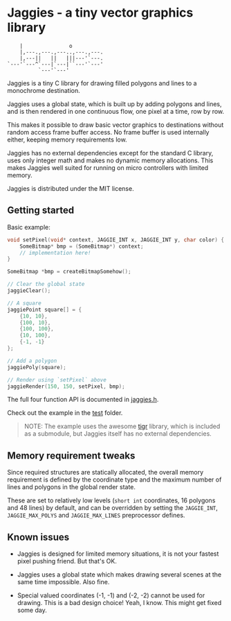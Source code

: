 # Jaggies - a tiny vector graphics library

```asciiart
    |               o
    |,---.,---.,---..,---.,---.
    |,---||   ||   |||---'`---.
`---'`---^`---|`---|``---'`---'
          `---'`---'
```

Jaggies is a tiny C library for drawing filled polygons
and lines to a monochrome destination.

Jaggies uses a global state, which is built up by
adding polygons and lines, and is then rendered
in one continuous flow, one pixel at a time, row by row.

This makes it possible to draw basic vector graphics
to destinations without random access frame buffer
access. No frame buffer is used internally either,
keeping memory requirements low.

Jaggies has no external dependencies except for the
standard C library, uses only integer math and makes
no dynamic memory allocations.
This makes Jaggies well suited for running on micro
controllers with limited memory.

Jaggies is distributed under the MIT license.

## Getting started

Basic example:

```C
void setPixel(void* context, JAGGIE_INT x, JAGGIE_INT y, char color) {
    SomeBitmap* bmp = (SomeBitmap*) context;
    // implementation here!
}

SomeBitmap *bmp = createBitmapSomehow();

// Clear the global state
jaggieClear();

// A square
jaggiePoint square[] = {
    {10, 10},
    {100, 10},
    {100, 100},
    {10, 100},
    {-1, -1}
};

// Add a polygon
jaggiePoly(square);

// Render using `setPixel` above
jaggieRender(150, 150, setPixel, bmp);
```

The full four function API is documented in [jaggies.h](jaggies.h).

Check out the example in the [test](test) folder.

> NOTE: The example uses the awesome [tigr](https://github.com/erkkah/tigr) library, which is included as a submodule, but Jaggies itself has no external dependencies.

## Memory requirement tweaks

Since required structures are statically allocated, the overall memory requirement is defined by the coordinate type and the maximum number of lines and polygons in the global render state.

These are set to relatively low levels (`short int` coordinates, 16 polygons and 48 lines) by default, and can be overridden by setting the `JAGGIE_INT`, `JAGGIE_MAX_POLYS` and `JAGGIE_MAX_LINES` preprocessor defines.

## Known issues

* Jaggies is designed for limited memory situations, it is not your fastest pixel pushing friend. But that's OK.

* Jaggies uses a global state which makes drawing several scenes at the same time impossible. Also fine.

* Special valued coordinates (-1, -1) and (-2, -2) cannot be used for drawing. This is a bad design choice! Yeah, I know. This might get fixed some day.
